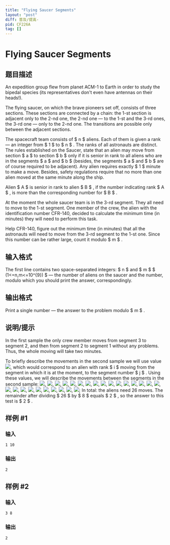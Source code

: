 ```yaml
---
title: "Flying Saucer Segments"
layout: "post"
diff: 普及/提高-
pid: CF226A
tag: []
---
```


# Flying Saucer Segments

## 题目描述

An expedition group flew from planet ACM-1 to Earth in order to study the bipedal species (its representatives don't even have antennas on their heads!).

The flying saucer, on which the brave pioneers set off, consists of three sections. These sections are connected by a chain: the 1-st section is adjacent only to the 2-nd one, the 2-nd one — to the 1-st and the 3-rd ones, the 3-rd one — only to the 2-nd one. The transitions are possible only between the adjacent sections.

The spacecraft team consists of $ n $ aliens. Each of them is given a rank — an integer from $ 1 $ to $ n $ . The ranks of all astronauts are distinct. The rules established on the Saucer, state that an alien may move from section $ a $ to section $ b $ only if it is senior in rank to all aliens who are in the segments $ a $ and $ b $ (besides, the segments $ a $ and $ b $ are of course required to be adjacent). Any alien requires exactly $ 1 $ minute to make a move. Besides, safety regulations require that no more than one alien moved at the same minute along the ship.

Alien $ A $ is senior in rank to alien $ B $ , if the number indicating rank $ A $ , is more than the corresponding number for $ B $ .

At the moment the whole saucer team is in the 3-rd segment. They all need to move to the 1-st segment. One member of the crew, the alien with the identification number CFR-140, decided to calculate the minimum time (in minutes) they will need to perform this task.

Help CFR-140, figure out the minimum time (in minutes) that all the astronauts will need to move from the 3-rd segment to the 1-st one. Since this number can be rather large, count it modulo $ m $ .

## 输入格式

The first line contains two space-separated integers: $ n $ and $ m $ $ (1<=n,m<=10^{9}) $ — the number of aliens on the saucer and the number, modulo which you should print the answer, correspondingly.

## 输出格式

Print a single number — the answer to the problem modulo $ m $ .

## 说明/提示

In the first sample the only crew member moves from segment 3 to segment 2, and then from segment 2 to segment 1 without any problems. Thus, the whole moving will take two minutes.

To briefly describe the movements in the second sample we will use value ![](https://cdn.luogu.com.cn/upload/vjudge_pic/CF226A/45444f2fa560c0037b27d01242b8d4bbde1358aa.png), which would correspond to an alien with rank $ i $ moving from the segment in which it is at the moment, to the segment number $ j $ . Using these values, we will describe the movements between the segments in the second sample: ![](https://cdn.luogu.com.cn/upload/vjudge_pic/CF226A/796a4c4f56cd809d8add74f888f9f99a061291e4.png), ![](https://cdn.luogu.com.cn/upload/vjudge_pic/CF226A/dd83b13087f5e34700ad655de6536675af8a276a.png), ![](https://cdn.luogu.com.cn/upload/vjudge_pic/CF226A/28853c5afd49ce7652e3712ce09c29ce2a408087.png), ![](https://cdn.luogu.com.cn/upload/vjudge_pic/CF226A/796a4c4f56cd809d8add74f888f9f99a061291e4.png), ![](https://cdn.luogu.com.cn/upload/vjudge_pic/CF226A/8ccc0778d889ecf8c0b6f2f485e5f6e8eb3901e2.png), ![](https://cdn.luogu.com.cn/upload/vjudge_pic/CF226A/555702f9a61a62f33a391773ccade066ae7cb236.png), ![](https://cdn.luogu.com.cn/upload/vjudge_pic/CF226A/796a4c4f56cd809d8add74f888f9f99a061291e4.png), ![](https://cdn.luogu.com.cn/upload/vjudge_pic/CF226A/dd83b13087f5e34700ad655de6536675af8a276a.png), ![](https://cdn.luogu.com.cn/upload/vjudge_pic/CF226A/32a8caec69f00b67073f877bf4e1c3dbf2cc908d.png), ![](https://cdn.luogu.com.cn/upload/vjudge_pic/CF226A/796a4c4f56cd809d8add74f888f9f99a061291e4.png), ![](https://cdn.luogu.com.cn/upload/vjudge_pic/CF226A/8ccc0778d889ecf8c0b6f2f485e5f6e8eb3901e2.png), ![](https://cdn.luogu.com.cn/upload/vjudge_pic/CF226A/28853c5afd49ce7652e3712ce09c29ce2a408087.png), ![](https://cdn.luogu.com.cn/upload/vjudge_pic/CF226A/796a4c4f56cd809d8add74f888f9f99a061291e4.png), ![](https://cdn.luogu.com.cn/upload/vjudge_pic/CF226A/dd83b13087f5e34700ad655de6536675af8a276a.png), ![](https://cdn.luogu.com.cn/upload/vjudge_pic/CF226A/ba5c75ab2dad5cb62463c51a0022dba3fcb2b02b.png), ![](https://cdn.luogu.com.cn/upload/vjudge_pic/CF226A/796a4c4f56cd809d8add74f888f9f99a061291e4.png), ![](https://cdn.luogu.com.cn/upload/vjudge_pic/CF226A/8ccc0778d889ecf8c0b6f2f485e5f6e8eb3901e2.png), ![](https://cdn.luogu.com.cn/upload/vjudge_pic/CF226A/6d7099024bb756bbfa4f326bc16f9c9c0f8e6d88.png), ![](https://cdn.luogu.com.cn/upload/vjudge_pic/CF226A/796a4c4f56cd809d8add74f888f9f99a061291e4.png), ![](https://cdn.luogu.com.cn/upload/vjudge_pic/CF226A/dd83b13087f5e34700ad655de6536675af8a276a.png), ![](https://cdn.luogu.com.cn/upload/vjudge_pic/CF226A/28853c5afd49ce7652e3712ce09c29ce2a408087.png), ![](https://cdn.luogu.com.cn/upload/vjudge_pic/CF226A/796a4c4f56cd809d8add74f888f9f99a061291e4.png), ![](https://cdn.luogu.com.cn/upload/vjudge_pic/CF226A/8ccc0778d889ecf8c0b6f2f485e5f6e8eb3901e2.png), ![](https://cdn.luogu.com.cn/upload/vjudge_pic/CF226A/555702f9a61a62f33a391773ccade066ae7cb236.png), ![](https://cdn.luogu.com.cn/upload/vjudge_pic/CF226A/796a4c4f56cd809d8add74f888f9f99a061291e4.png), ![](https://cdn.luogu.com.cn/upload/vjudge_pic/CF226A/dd83b13087f5e34700ad655de6536675af8a276a.png); In total: the aliens need 26 moves. The remainder after dividing $ 26 $ by $ 8 $ equals $ 2 $ , so the answer to this test is $ 2 $ .

## 样例 #1

### 输入

```
1 10

```

### 输出

```
2

```

## 样例 #2

### 输入

```
3 8

```

### 输出

```
2

```

